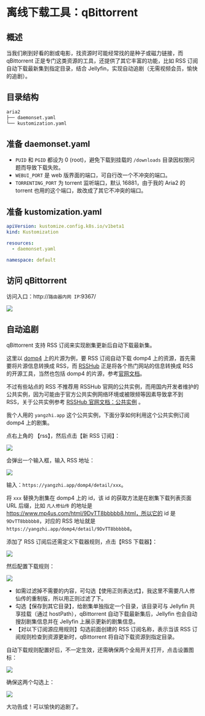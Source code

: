 # 离线下载工具：qBittorrent

## 概述

当我们刷到好看的剧或电影，找资源时可能经常找的是种子或磁力链接，而 qBittorrent 正是专门这类资源的工具，还提供了其它丰富的功能，比如 RSS 订阅自动下载最新集到指定目录，结合 Jellyfin，实现自动追剧（无需视频会员，愉快的追剧）。

## 目录结构

```txt
aria2
├── daemonset.yaml
└── kustomization.yaml
```

## 准备 daemonset.yaml

<FileBlock showLineNumbers title="daemonset.yaml" file="home-network/qbittorrent.yaml" />

* `PUID` 和 `PGID` 都设为 0 (root)，避免下载到挂载的 `/downloads` 目录因权限问题而导致下载失败。
* `WEBUI_PORT` 是 web 版界面的端口，可自行改一个不冲突的端口。
* `TORRENTING_PORT` 为 torrent 监听端口，默认 16881，由于我的 Aria2 的 torrent 也用的这个端口，故改成了其它不冲突的端口。

## 准备 kustomization.yaml

```yaml title="kustomization.yaml"
apiVersion: kustomize.config.k8s.io/v1beta1
kind: Kustomization

resources:
  - daemonset.yaml

namespace: default
```

## 访问 qBittorrent

访问入口：http://`路由器内网 IP`:9367/

![](https://image-host-1251893006.cos.ap-chengdu.myqcloud.com/2024%2F10%2F27%2F20241027164741.png)

## 自动追剧

qBittorrent 支持 RSS 订阅来实现剧集更新后自动下载最新集。

这里以 [domp4](https://mp4us.com) 上的片源为例，要 RSS 订阅自动下载 domp4 上的资源，首先需要将片源信息转换成 RSS，而 [RSSHub](https://docs.rsshub.app/zh/) 正是将各个热门网站的信息转换成 RSS 的开源工具，当然也包括 domp4 的片源，参考[官网文档](https://docs.rsshub.app/zh/routes/multimedia#domp4-%E5%BD%B1%E8%A7%86)。

不过有些站点的 RSS 不推荐用 RSSHub 官网的公共实例，而用国内开发者维护的公共实例，因为可能由于官方公共实例网络环境或被限频等因素导致拿不到 RSS，关于公共实例参考 [RSSHub 官网文档：公共实例](https://docs.rsshub.app/zh/guide/instances) 。

我个人用的 `yangzhi.app` 这个公共实例，下面分享如何利用这个公共实例订阅 domp4 上的剧集。

点右上角的 【rss】，然后点击【新 RSS 订阅】：

![](https://image-host-1251893006.cos.ap-chengdu.myqcloud.com/2024%2F10%2F27%2F20241027170127.png)

会弹出一个输入框，输入 RSS 地址：

![](https://image-host-1251893006.cos.ap-chengdu.myqcloud.com/2024%2F10%2F27%2F20241027170318.png)

输入：`https://yangzhi.app/domp4/detail/xxx`。

将 `xxx` 替换为剧集在 domp4 上的 id，该 id 的获取方法是在剧集下载列表页面 URL 后缀，比如 `凡人修仙传` 的地址是 https://www.mp4us.com/html/9DvTT8bbbbb8.html，所以它的 id 是 `9DvTT8bbbbb8`，对应的 RSS 地址就是 `https://yangzhi.app/domp4/detail/9DvTT8bbbbb8`。

添加了 RSS 订阅后还需定义下载器规则，点击【RSS 下载器】：

![](https://image-host-1251893006.cos.ap-chengdu.myqcloud.com/2024%2F10%2F27%2F20241027170754.png)

然后配置下载规则：

![](https://image-host-1251893006.cos.ap-chengdu.myqcloud.com/2024%2F10%2F27%2F20241027170932.png)

* 如需过滤掉不需要的内容，可勾选【使用正则表达式】，我这里不需要凡人修仙传的重制版，所以用正则过滤了下。
* 勾选【保存到其它目录】，给剧集单独指定一个目录，该目录可与 Jellyfin 共享挂载（通过 hostPath），qBittorrent 自动下载最新集后，Jellyfin 也会自动搜刮剧集信息并在 Jellyfin 上展示更新的剧集信息。
* 【对以下订阅源应用规则】勾选前面创建的 RSS 订阅名称，表示当该 RSS 订阅规则检查到资源更新时，qBittorrent 将自动下载资源到指定目录。

自动下载规则配置好后，不一定生效，还需确保两个全局开关打开，点击设置图标：

![](https://image-host-1251893006.cos.ap-chengdu.myqcloud.com/2024%2F10%2F27%2F20241027171520.png)

确保这两个勾选上：

![](https://image-host-1251893006.cos.ap-chengdu.myqcloud.com/2024%2F10%2F27%2F20241027171632.png)

大功告成！可以愉快的追剧了。

